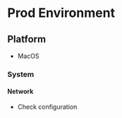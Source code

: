 # Prod Environment

## Platform

* MacOS

### System

#### Network

* Check configuration

```bash

```
